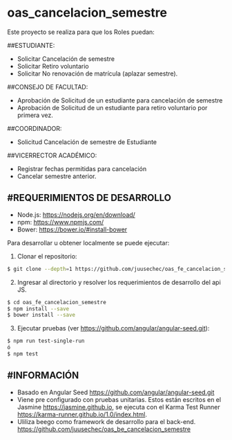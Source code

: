 # oas_cancelacion_semestre
Este proyecto se realiza para que los Roles puedan:

##ESTUDIANTE:

* Solicitar Cancelación de semestre
* Solicitar Retiro voluntario
* Solicitar No renovación de matrícula (aplazar semestre).

##CONSEJO DE FACULTAD:

* Aprobación de Solicitud de un estudiante para cancelación de semestre
* Aprobación de Solicitud de un estudiante para retiro voluntario por primera vez.

##COORDINADOR:

* Solicitud Cancelación de semestre de Estudiante

##VICERRECTOR ACADÉMICO:

* Registrar fechas permitidas para cancelación
* Cancelar semestre anterior.

#REQUERIMIENTOS DE DESARROLLO
-----------------------------
- Node.js: https://nodejs.org/en/download/
- npm: https://www.npmjs.com/
- Bower: https://bower.io/#install-bower

Para desarrollar u obtener localmente se puede ejecutar:
1) Clonar el repositorio:
```bash
$ git clone --depth=1 https://github.com/juusechec/oas_fe_cancelacion_semestre
```

2) Ingresar al directorio y resolver los requerimientos de desarrollo del api JS.
```bash
$ cd oas_fe_cancelacion_semestre
$ npm install --save
$ bower install --save
```

3) Ejecutar pruebas (ver https://github.com/angular/angular-seed.git):
```bash
$ npm run test-single-run
ó
$ npm test
```


#INFORMACIÓN
------------
* Basado en Angular Seed https://github.com/angular/angular-seed.git
* Viene pre configurado con pruebas unitarias. Estos están escritos en el Jasmine https://jasmine.github.io, se ejecuta con el Karma Test Runner https://karma-runner.github.io/1.0/index.html.
* Uliliza beego como framework de desarrollo para el back-end. https://github.com/juusechec/oas_be_cancelacion_semestre

